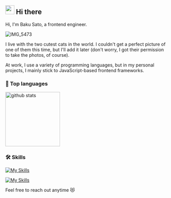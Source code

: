## <img src="https://media.giphy.com/media/hvRJCLFzcasrR4ia7z/giphy.gif" width="28"> Hi there

Hi, I'm Baku Sato, a frontend engineer.

![IMG_5473](https://github.com/user-attachments/assets/da5d9fdf-3b6d-42d9-a99b-d83c6740e814)

I live with the two cutest cats in the world. I couldn't get a perfect picture of one of them this time, but I'll add it later (don't worry, I got their permission to take the photos, of course).

At work, I use a variety of programming languages, but in my personal projects, I mainly stick to JavaScript-based frontend frameworks.

### 🥇 Top languages

<div align="left"> 
  <img alt="github stats" height="170px" src="https://github-readme-stats.vercel.app/api/top-langs/?username=sahksas&theme=swift&layout=compact" />
</div>

### 🛠️ Skills

[![My Skills](https://skillicons.dev/icons?i=ts,nextjs,react,sass,prisma)](https://skillicons.dev)

[![My Skills](https://skillicons.dev/icons?i=vscode,docker,jest,figma,tailwind,bootstrap,selenium)](https://skillicons.dev)

Feel free to reach out anytime 😻

<!--
**sahksas/sahksas** is a ✨ _special_ ✨ repository because its `README.md` (this file) appears on your GitHub profile.

Here are some ideas to get you started:

- 🔭 I’m currently working on ...
- 🌱 I’m currently learning ...
- 👯 I’m looking to collaborate on ...
- 🤔 I’m looking for help with ...
- 💬 Ask me about ...
- 📫 How to reach me: ...
- 😄 Pronouns: ...
- ⚡ Fun fact: ...
-->

